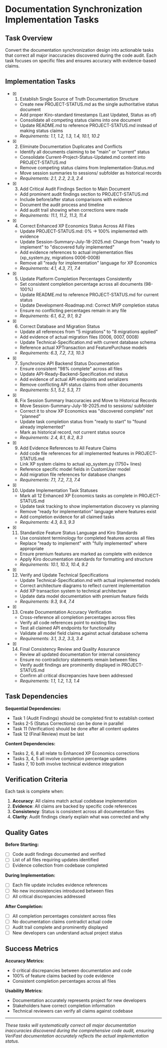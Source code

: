 # Documentation Synchronization Implementation Tasks

## Task Overview

Convert the documentation synchronization design into actionable tasks that correct all major inaccuracies discovered during the code audit. Each task focuses on specific files and ensures accuracy with evidence-based claims.

## Implementation Tasks

- [x] 1. Establish Single Source of Truth Documentation Structure
  - Create new PROJECT-STATUS.md as the single authoritative status document
  - Add proper Kiro-standard timestamps (Last Updated, Status as of)
  - Consolidate all competing status claims into one document
  - Update README.md to reference PROJECT-STATUS.md instead of making status claims
  - _Requirements: 1.1, 1.2, 1.3, 1.4, 10.1, 10.2_

- [x] 2. Eliminate Documentation Duplicates and Conflicts
  - Identify all documents claiming to be "main" or "current" status
  - Consolidate Current-Project-Status-Updated.md content into PROJECT-STATUS.md
  - Remove competing status claims from Implementation-Status.md
  - Move session summaries to sessions/ subfolder as historical records
  - _Requirements: 2.1, 2.2, 2.3, 2.4_

- [x] 3. Add Critical Audit Findings Section to Main Document
  - Add prominent audit findings section to PROJECT-STATUS.md
  - Include before/after status comparisons with evidence
  - Document the audit process and timeline
  - Add audit trail showing when corrections were made
  - _Requirements: 11.1, 11.2, 11.3, 11.4_

- [x] 4. Correct Enhanced XP Economics Status Across All Files
  - Update PROJECT-STATUS.md: 0% → 100% implemented with evidence
  - Update Session-Summary-July-18-2025.md: Change from "ready to implement" to "discovered fully implemented"
  - Add evidence references to actual implementation files (xp_system.py, migrations 0006-0008)
  - Remove all "ready for implementation" language for XP Economics
  - _Requirements: 4.1, 4.3, 7.1, 7.4_

- [x] 5. Update Platform Completion Percentages Consistently
  - Set consistent completion percentage across all documents (98-100%)
  - Update README.md to reference PROJECT-STATUS.md for current status
  - Update Development-Roadmap.md: Correct MVP completion status
  - Ensure no conflicting percentages remain in any file
  - _Requirements: 6.1, 6.2, 9.1, 9.2_

- [x] 6. Correct Database and Migration Status
  - Update all references from "5 migrations" to "8 migrations applied"
  - Add evidence of actual migration files (0006, 0007, 0008)
  - Update Technical-Specification.md with current database schema
  - Reference actual XPTransaction and FeaturePurchase models
  - _Requirements: 6.3, 7.2, 7.3, 10.3_

- [x] 7. Synchronize API Backend Status Documentation
  - Ensure consistent "98% complete" across all files
  - Update API-Ready-Backend-Specification.md status
  - Add evidence of actual API endpoints and serializers
  - Remove conflicting API status claims from other documents
  - _Requirements: 5.1, 5.2, 5.3, 7.1_

- [x] 8. Fix Session Summary Inaccuracies and Move to Historical Records
  - Move Session-Summary-July-18-2025.md to sessions/ subfolder
  - Correct it to show XP Economics was "discovered complete" not "planned"
  - Update task completion status from "ready to start" to "found already implemented"
  - Mark as historical record, not current status source
  - _Requirements: 2.4, 8.1, 8.2, 8.3_

- [x] 9. Add Evidence References to All Feature Claims
  - Add code file references for all implemented features in PROJECT-STATUS.md
  - Link XP system claims to actual xp_system.py (1750+ lines)
  - Reference specific model fields in CustomUser model
  - Add migration file references for database changes
  - _Requirements: 7.1, 7.2, 7.3, 7.4_

- [x] 10. Update Implementation Task Statuses
  - Mark all 12 Enhanced XP Economics tasks as complete in PROJECT-STATUS.md
  - Update task tracking to show implementation discovery vs planning
  - Remove "ready for implementation" language where features exist
  - Add completion evidence for all claimed tasks
  - _Requirements: 4.3, 8.3, 9.3_

- [x] 11. Standardize Feature Status Language and Kiro Standards
  - Use consistent terminology for completed features across all files
  - Replace "ready to implement" with "fully implemented" where appropriate
  - Ensure premium features are marked as complete with evidence
  - Apply Kiro documentation standards for formatting and structure
  - _Requirements: 10.1, 10.3, 10.4, 9.2_

- [x] 12. Verify and Update Technical Specifications
  - Update Technical-Specification.md with actual implemented models
  - Correct architecture diagrams to reflect current implementation
  - Add XP transaction system to technical architecture
  - Update data model documentation with premium feature fields
  - _Requirements: 9.3, 9.4, 7.4_

- [x] 13. Create Documentation Accuracy Verification
  - Cross-reference all completion percentages across files
  - Verify all code references point to existing files
  - Test all claimed API endpoints for functionality
  - Validate all model field claims against actual database schema
  - _Requirements: 3.1, 3.2, 3.3, 3.4_

- [x] 14. Final Consistency Review and Quality Assurance
  - Review all updated documentation for internal consistency
  - Ensure no contradictory statements remain between files
  - Verify audit findings are prominently displayed in PROJECT-STATUS.md
  - Confirm all critical discrepancies have been addressed
  - _Requirements: 1.1, 1.2, 1.3, 1.4_

## Task Dependencies

**Sequential Dependencies:**
- Task 1 (Audit Findings) should be completed first to establish context
- Tasks 2-5 (Status Corrections) can be done in parallel
- Task 11 (Verification) should be done after all content updates
- Task 12 (Final Review) must be last

**Content Dependencies:**
- Tasks 2, 6, 8 all relate to Enhanced XP Economics corrections
- Tasks 3, 4, 5 all involve completion percentage updates
- Tasks 7, 10 both involve technical evidence integration

## Verification Criteria

Each task is complete when:
1. **Accuracy**: All claims match actual codebase implementation
2. **Evidence**: All claims are backed by specific code references
3. **Consistency**: Status is consistent across all documentation files
4. **Clarity**: Audit findings clearly explain what was corrected and why

## Quality Gates

**Before Starting:**
- [ ] Code audit findings documented and verified
- [ ] List of all files requiring updates identified
- [ ] Evidence collection from codebase completed

**During Implementation:**
- [ ] Each file update includes evidence references
- [ ] No new inconsistencies introduced between files
- [ ] All critical discrepancies addressed

**After Completion:**
- [ ] All completion percentages consistent across files
- [ ] No documentation claims contradict actual code
- [ ] Audit trail complete and prominently displayed
- [ ] New developers can understand actual project status

## Success Metrics

**Accuracy Metrics:**
- 0 critical discrepancies between documentation and code
- 100% of feature claims backed by code evidence
- Consistent completion percentages across all files

**Usability Metrics:**
- Documentation accurately represents project for new developers
- Stakeholders have correct completion information
- Technical reviewers can verify all claims against codebase

---

*These tasks will systematically correct all major documentation inaccuracies discovered during the comprehensive code audit, ensuring VeriFast documentation accurately reflects the actual implementation status.*
